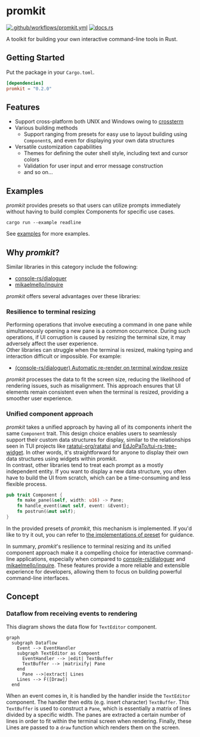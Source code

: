 # promkit

[![.github/workflows/promkit.yml](https://github.com/ynqa/promkit/actions/workflows/promkit.yml/badge.svg)](https://github.com/ynqa/promkit/actions/workflows/promkit.yml)
[![docs.rs](https://img.shields.io/docsrs/promkit)](https://docs.rs/promkit)

A toolkit for building your own interactive command-line tools in Rust.

## Getting Started

Put the package in your `Cargo.toml`.

```toml
[dependencies]
promkit = "0.2.0"
```

## Features

- Support cross-platform both UNIX and Windows owing to [crossterm](https://github.com/crossterm-rs/crossterm)
- Various building methods
  - Support ranging from presets for easy use to layout building using `Component`s, and even for displaying your own data structures
- Versatile customization capabilities
  - Themes for defining the outer shell style, including text and cursor colors
  - Validation for user input and error message construction
  - and so on...

## Examples

*promkit* provides presets so that users can utilize prompts immediately without having to build complex Components for specific use cases.  

```
cargo run --example readline
```

See [examples](https://github.com/ynqa/promkit/tree/main/examples/README.md) for more examples.

## Why *promkit*?

Similar libraries in this category include the following:
- [console-rs/dialoguer](https://github.com/console-rs/dialoguer)
- [mikaelmello/inquire](https://github.com/mikaelmello/inquire/tree/main/inquire)

*promkit* offers several advantages over these libraries:

### Resilience to terminal resizing

Performing operations that involve executing a command in one pane while simultaneously opening a new pane is a common occurrence. During such operations, if UI corruption is caused by resizing the terminal size, it may adversely affect the user experience.  
Other libraries can struggle when the terminal is resized, making typing and interaction difficult or impossible. For example:

 - [(console-rs/dialoguer) Automatic re-render on terminal window resize](https://github.com/console-rs/dialoguer/issues/178)

*promkit* processes the data to fit the screen size, reducing the likelihood of rendering issues, such as misalignment. This approach ensures that UI elements remain consistent even when the terminal is resized, providing a smoother user experience.

### Unified component approach

*promkit* takes a unified approach by having all of its components inherit the same `Component` trait. This design choice enables users to seamlessly support their custom data structures for display, similar to the relationships seen in TUI projects like [ratatui-org/ratatui](https://github.com/ratatui-org/ratatui) and [EdJoPaTo/tui-rs-tree-widget](https://github.com/EdJoPaTo/tui-rs-tree-widget). In other words, it's straightforward for anyone to display their own data structures using widgets within promkit.  
In contrast, other libraries tend to treat each prompt as a mostly independent entity. If you want to display a new data structure, you often have to build the UI from scratch, which can be a time-consuming and less flexible process.

  ```rust
  pub trait Component {
      fn make_pane(&self, width: u16) -> Pane;
      fn handle_event(&mut self, event: &Event);
      fn postrun(&mut self);
  }
  ```

In the provided presets of *promkit*, this mechanism is implemented. If you'd like to try it out, you can refer to [the implementations of preset](https://github.com/ynqa/promkit/tree/dev-0.2.0/src/preset) for guidance.

In summary, *promkit*'s resilience to terminal resizing and its unified component approach make it a compelling choice for interactive command-line applications, especially when compared to [console-rs/dialoguer](https://github.com/console-rs/dialoguer) and [mikaelmello/inquire](https://github.com/mikaelmello/inquire/tree/main/inquire). These features provide a more reliable and extensible experience for developers, allowing them to focus on building powerful command-line interfaces.

## Concept

### Dataflow from receiving events to rendering

This diagram shows the data flow for `TextEditor` component.

```mermaid
graph
  subgraph Dataflow
    Event --> EventHandler
    subgraph TextEditor as Compoent
      EventHandler --> |edit| TextBuffer
      TextBuffer --> |matrixify| Pane
    end
      Pane -->|extract| Lines
    Lines --> F([Draw])
  end
```

When an event comes in, it is handled by the handler inside the `TextEditor` component. The handler then edits (e.g. insert character) `TextBuffer`. This `TextBuffer` is used to construct a `Pane`, which is essentially a matrix of lines divided by a specific width. The panes are extracted a certain number of lines in order to fit within the terminal screen when rendering. Finally, these Lines are passed to a `draw` function which renders them on the screen.

